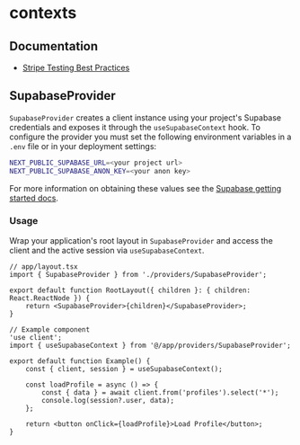 # contexts


## Documentation

- [Stripe Testing Best Practices](docs/stripe-testing-best-practices.md)

## SupabaseProvider

`SupabaseProvider` creates a client instance using your project's Supabase
credentials and exposes it through the `useSupabaseContext` hook. To configure
the provider you must set the following environment variables in a `.env` file
or in your deployment settings:

```bash
NEXT_PUBLIC_SUPABASE_URL=<your project url>
NEXT_PUBLIC_SUPABASE_ANON_KEY=<your anon key>
```

For more information on obtaining these values see the [Supabase getting
started docs](https://supabase.com/docs/guides/getting-started/quickstarts/nextjs).

### Usage

Wrap your application's root layout in `SupabaseProvider` and access the client
and the active session via `useSupabaseContext`.

```tsx
// app/layout.tsx
import { SupabaseProvider } from './providers/SupabaseProvider';

export default function RootLayout({ children }: { children: React.ReactNode }) {
    return <SupabaseProvider>{children}</SupabaseProvider>;
}
```

```tsx
// Example component
'use client';
import { useSupabaseContext } from '@/app/providers/SupabaseProvider';

export default function Example() {
    const { client, session } = useSupabaseContext();

    const loadProfile = async () => {
        const { data } = await client.from('profiles').select('*');
        console.log(session?.user, data);
    };

    return <button onClick={loadProfile}>Load Profile</button>;
}
```
